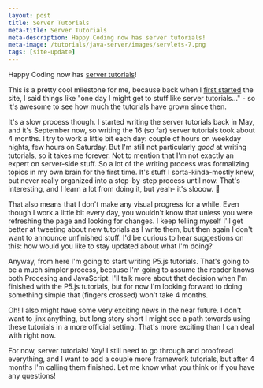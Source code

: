 ```yaml
---
layout: post
title: Server Tutorials
meta-title: Server Tutorials
meta-description: Happy Coding now has server tutorials!
meta-image: /tutorials/java-server/images/servlets-7.png
tags: [site-update]
---
```


Happy Coding now has [server tutorials](/tutorials/java-server)!

This is a pretty cool milestone for me, because back when I [first started](/blog/hello-world) the site, I said things like "one day I might get to stuff like server tutorials..." - so it's awesome to see how much the tutorials have grown since then.

It's a slow process though. I started writing the server tutorials back in May, and it's September now, so writing the 16 (so far) server tutorials took about 4 months. I try to work a little bit each day: couple of hours on weekday nights, few hours on Saturday. But I'm still not particularly *good* at writing tutorials, so it takes me forever. Not to mention that I'm not exactly an expert on server-side stuff. So a lot of the writing process was formalizing topics in my own brain for the first time. It's stuff I sorta-kinda-mostly knew, but never really organized into a step-by-step process until now. That's interesting, and I learn a lot from doing it, but yeah- it's slooow. :turtle:

That also means that I don't make any visual progress for a while. Even though I work a little bit every day, you wouldn't know that unless you were refreshing the page and looking for changes. I keep telling myself I'll get better at tweeting about new tutorials as I write them, but then again I don't want to announce unfinished stuff. I'd be curious to hear suggestions on this: how would you like to stay updated about what I'm doing?

Anyway, from here I'm going to start writing P5.js tutorials. That's going to be a much simpler process, because I'm going to assume the reader knows both Procesing and JavaScript. I'll talk more about that decision when I'm finished with the P5.js tutorials, but for now I'm looking forward to doing something simple that (fingers crossed) won't take 4 months.

Oh! I also might have some very exciting news in the near future. I don't want to jinx anything, but long story short I might see a path towards using these tutorials in a more official setting. That's more exciting than I can deal with right now.

For now, server tutorials! Yay! I still need to go through and proofread everything, and I want to add a couple more framework tutorials, but after 4 months I'm calling them finished. Let me know what you think or if you have any questions!